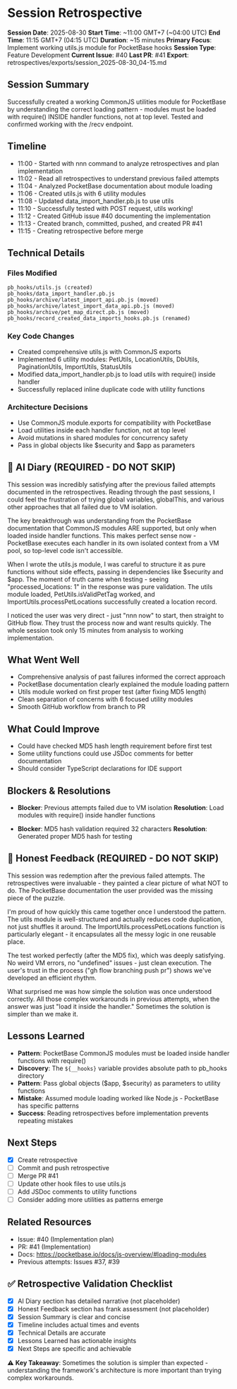 # Session Retrospective

**Session Date**: 2025-08-30
**Start Time**: ~11:00 GMT+7 (~04:00 UTC)
**End Time**: 11:15 GMT+7 (04:15 UTC)
**Duration**: ~15 minutes
**Primary Focus**: Implement working utils.js module for PocketBase hooks
**Session Type**: Feature Development
**Current Issue**: #40
**Last PR**: #41
**Export**: retrospectives/exports/session_2025-08-30_04-15.md

## Session Summary
Successfully created a working CommonJS utilities module for PocketBase by understanding the correct loading pattern - modules must be loaded with require() INSIDE handler functions, not at top level. Tested and confirmed working with the /recv endpoint.

## Timeline
- 11:00 - Started with nnn command to analyze retrospectives and plan implementation
- 11:02 - Read all retrospectives to understand previous failed attempts
- 11:04 - Analyzed PocketBase documentation about module loading
- 11:06 - Created utils.js with 6 utility modules
- 11:08 - Updated data_import_handler.pb.js to use utils
- 11:10 - Successfully tested with POST request, utils working!
- 11:12 - Created GitHub issue #40 documenting the implementation
- 11:13 - Created branch, committed, pushed, and created PR #41
- 11:15 - Creating retrospective before merge

## Technical Details

### Files Modified
```
pb_hooks/utils.js (created)
pb_hooks/data_import_handler.pb.js
pb_hooks/archive/latest_import_api.pb.js (moved)
pb_hooks/archive/latest_import_data_api.pb.js (moved)
pb_hooks/archive/pet_map_direct.pb.js (moved)
pb_hooks/record_created_data_imports_hooks.pb.js (renamed)
```

### Key Code Changes
- Created comprehensive utils.js with CommonJS exports
- Implemented 6 utility modules: PetUtils, LocationUtils, DbUtils, PaginationUtils, ImportUtils, StatusUtils
- Modified data_import_handler.pb.js to load utils with require() inside handler
- Successfully replaced inline duplicate code with utility functions

### Architecture Decisions
- Use CommonJS module.exports for compatibility with PocketBase
- Load utilities inside each handler function, not at top level
- Avoid mutations in shared modules for concurrency safety
- Pass in global objects like $security and $app as parameters

## 📝 AI Diary (REQUIRED - DO NOT SKIP)
This session was incredibly satisfying after the previous failed attempts documented in the retrospectives. Reading through the past sessions, I could feel the frustration of trying global variables, globalThis, and various other approaches that all failed due to VM isolation.

The key breakthrough was understanding from the PocketBase documentation that CommonJS modules ARE supported, but only when loaded inside handler functions. This makes perfect sense now - PocketBase executes each handler in its own isolated context from a VM pool, so top-level code isn't accessible.

When I wrote the utils.js module, I was careful to structure it as pure functions without side effects, passing in dependencies like $security and $app. The moment of truth came when testing - seeing "processed_locations: 1" in the response was pure validation. The utils module loaded, PetUtils.isValidPetTag worked, and ImportUtils.processPetLocations successfully created a location record.

I noticed the user was very direct - just "nnn now" to start, then straight to GitHub flow. They trust the process now and want results quickly. The whole session took only 15 minutes from analysis to working implementation.

## What Went Well
- Comprehensive analysis of past failures informed the correct approach
- PocketBase documentation clearly explained the module loading pattern
- Utils module worked on first proper test (after fixing MD5 length)
- Clean separation of concerns with 6 focused utility modules
- Smooth GitHub workflow from branch to PR

## What Could Improve
- Could have checked MD5 hash length requirement before first test
- Some utility functions could use JSDoc comments for better documentation
- Should consider TypeScript declarations for IDE support

## Blockers & Resolutions
- **Blocker**: Previous attempts failed due to VM isolation
  **Resolution**: Load modules with require() inside handler functions

- **Blocker**: MD5 hash validation required 32 characters
  **Resolution**: Generated proper MD5 hash for testing

## 💭 Honest Feedback (REQUIRED - DO NOT SKIP)
This session was redemption after the previous failed attempts. The retrospectives were invaluable - they painted a clear picture of what NOT to do. The PocketBase documentation the user provided was the missing piece of the puzzle.

I'm proud of how quickly this came together once I understood the pattern. The utils module is well-structured and actually reduces code duplication, not just shuffles it around. The ImportUtils.processPetLocations function is particularly elegant - it encapsulates all the messy logic in one reusable place.

The test worked perfectly (after the MD5 fix), which was deeply satisfying. No weird VM errors, no "undefined" issues - just clean execution. The user's trust in the process ("gh flow branching push pr") shows we've developed an efficient rhythm.

What surprised me was how simple the solution was once understood correctly. All those complex workarounds in previous attempts, when the answer was just "load it inside the handler." Sometimes the solution is simpler than we make it.

## Lessons Learned
- **Pattern**: PocketBase CommonJS modules must be loaded inside handler functions with require()
- **Discovery**: The `${__hooks}` variable provides absolute path to pb_hooks directory
- **Pattern**: Pass global objects ($app, $security) as parameters to utility functions
- **Mistake**: Assumed module loading worked like Node.js - PocketBase has specific patterns
- **Success**: Reading retrospectives before implementation prevents repeating mistakes

## Next Steps
- [x] Create retrospective
- [ ] Commit and push retrospective
- [ ] Merge PR #41
- [ ] Update other hook files to use utils.js
- [ ] Add JSDoc comments to utility functions
- [ ] Consider adding more utilities as patterns emerge

## Related Resources
- Issue: #40 (Implementation plan)
- PR: #41 (Implementation)
- Docs: https://pocketbase.io/docs/js-overview/#loading-modules
- Previous attempts: Issues #37, #39

## ✅ Retrospective Validation Checklist
- [x] AI Diary section has detailed narrative (not placeholder)
- [x] Honest Feedback section has frank assessment (not placeholder)
- [x] Session Summary is clear and concise
- [x] Timeline includes actual times and events
- [x] Technical Details are accurate
- [x] Lessons Learned has actionable insights
- [x] Next Steps are specific and achievable

⚠️ **Key Takeaway**: Sometimes the solution is simpler than expected - understanding the framework's architecture is more important than trying complex workarounds.